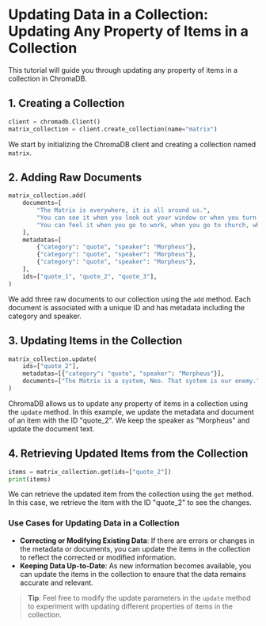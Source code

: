 # Updating Data in a Collection: Updating Any Property of Items in a Collection

This tutorial will guide you through updating any property of items in a collection in ChromaDB.

## 1. Creating a Collection

```python
client = chromadb.Client()
matrix_collection = client.create_collection(name="matrix")
```

We start by initializing the ChromaDB client and creating a collection named `matrix`.

## 2. Adding Raw Documents

```python
matrix_collection.add(
    documents=[
        "The Matrix is everywhere, it is all around us.",
        "You can see it when you look out your window or when you turn on your television.",
        "You can feel it when you go to work, when you go to church, when you pay your taxes.",
    ],
    metadatas=[
        {"category": "quote", "speaker": "Morpheus"},
        {"category": "quote", "speaker": "Morpheus"},
        {"category": "quote", "speaker": "Morpheus"},
    ],
    ids=["quote_1", "quote_2", "quote_3"],
)
```

We add three raw documents to our collection using the `add` method. Each document is associated with a unique ID and has metadata including the category and speaker.

## 3. Updating Items in the Collection

```python
matrix_collection.update(
    ids=["quote_2"],
    metadatas=[{"category": "quote", "speaker": "Morpheus"}],
    documents=["The Matrix is a system, Neo. That system is our enemy."],
)
```

ChromaDB allows us to update any property of items in a collection using the `update` method. In this example, we update the metadata and document of an item with the ID "quote_2". We keep the speaker as "Morpheus" and update the document text.

## 4. Retrieving Updated Items from the Collection

```python
items = matrix_collection.get(ids=["quote_2"])
print(items)
```

We can retrieve the updated item from the collection using the `get` method. In this case, we retrieve the item with the ID "quote_2" to see the changes.

### Use Cases for Updating Data in a Collection

- **Correcting or Modifying Existing Data**: If there are errors or changes in the metadata or documents, you can update the items in the collection to reflect the corrected or modified information.
- **Keeping Data Up-to-Date**: As new information becomes available, you can update the items in the collection to ensure that the data remains accurate and relevant.

> **Tip**: Feel free to modify the update parameters in the `update` method to experiment with updating different properties of items in the collection.